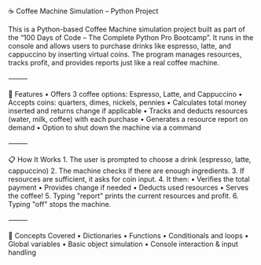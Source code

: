 ☕ Coffee Machine Simulation – Python Project

This is a Python-based Coffee Machine simulation project built as part of the “100 Days of Code – The Complete Python Pro Bootcamp”. It runs in the console and allows users to purchase drinks like espresso, latte, and cappuccino by inserting virtual coins. The program manages resources, tracks profit, and provides reports just like a real coffee machine.

⸻

🚀 Features
	•	Offers 3 coffee options: Espresso, Latte, and Cappuccino
	•	Accepts coins: quarters, dimes, nickels, pennies
	•	Calculates total money inserted and returns change if applicable
	•	Tracks and deducts resources (water, milk, coffee) with each purchase
	•	Generates a resource report on demand
	•	Option to shut down the machine via a command

⸻

📋 How It Works
	1.	The user is prompted to choose a drink (espresso, latte, cappuccino)
	2.	The machine checks if there are enough ingredients.
	3.	If resources are sufficient, it asks for coin input.
	4.	It then:
	•	Verifies the total payment
	•	Provides change if needed
	•	Deducts used resources
	•	Serves the coffee!
	5.	Typing "report" prints the current resources and profit.
	6.	Typing "off" stops the machine.

⸻

🧠 Concepts Covered
	•	Dictionaries
	•	Functions
	•	Conditionals and loops
	•	Global variables
	•	Basic object simulation
	•	Console interaction & input handling


 
